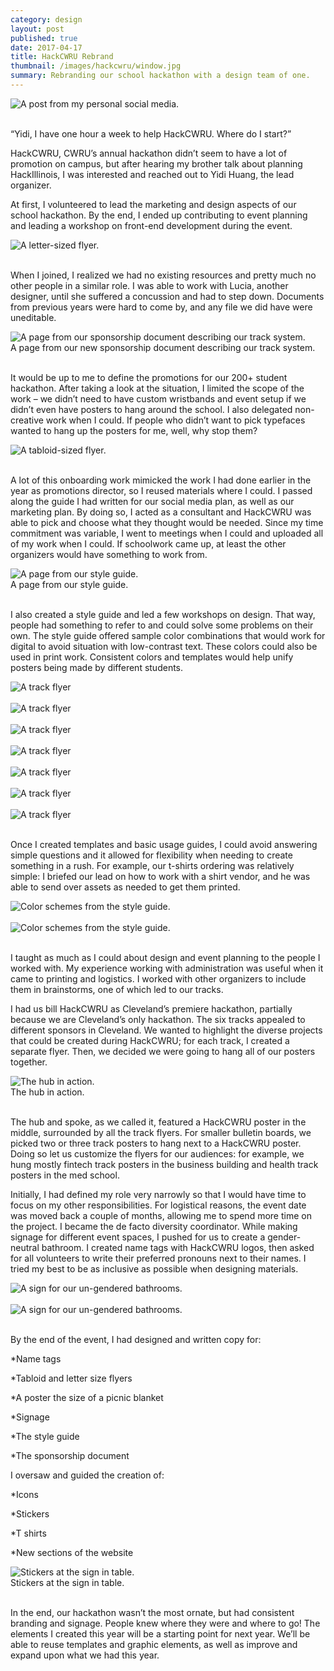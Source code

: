 ```yaml
---
category: design
layout: post
published: true
date: 2017-04-17
title: HackCWRU Rebrand
thumbnail: /images/hackcwru/window.jpg
summary: Rebranding our school hackathon with a design team of one.
---
```

<div class = "post-image">
<img alt ="A post from my personal social media." src= "/images/hackcwru/window.jpg"/> <br/>
</div>
<br/>

“Yidi, I have one hour a week to help HackCWRU. Where do I start?”

HackCWRU, CWRU’s annual hackathon didn’t seem to have a lot of promotion on campus, but after hearing my brother talk about planning HackIllinois, I was interested and reached out to Yidi Huang, the lead organizer.

At first, I volunteered to lead the marketing and design aspects of our school hackathon. By the end, I ended up contributing to event planning and leading a workshop on front-end development during the event.

<div class = "post-image">
<img alt ="A letter-sized flyer." src= "/images/hackcwru/hackCWRU-letter-flyer-3-6-03.png"/> <br/>
</div>
<br/>

When I joined, I realized we had no existing resources and pretty much no other people in a similar role. I was able to work with Lucia, another designer, until she suffered a concussion and had to step down. Documents from previous years were hard to come by, and any file we did have were uneditable.

<div class = "post-image">
<img alt ="A page from our sponsorship document describing our track system." src= "/images/hackcwru/tracks.PNG"/> <br/>
A page from our new sponsorship document describing our track system.
</div>
<br/>

It would be up to me to define the promotions for our 200+ student hackathon. After taking a look at the situation, I limited the scope of the work – we didn’t need to have custom wristbands and event setup if we didn’t even have posters to hang around the school. I also delegated non-creative work when I could. If people who didn’t want to pick typefaces wanted to hang up the posters for me, well, why stop them? 

<div class = "post-image">
<img alt ="A tabloid-sized flyer." src= "/images/hackcwru/hackcwru_spokes-hub-3-28-01.png"/> <br/>
</div>
<br/>

A lot of this onboarding work mimicked the work I had done earlier in the year as promotions director, so I reused materials where I could. I passed along the guide I had written for our social media plan, as well as our marketing plan. By doing so, I acted as a consultant and HackCWRU was able to pick and choose what they thought would be needed. Since my time commitment was variable, I went to meetings when I could and uploaded all of my work when I could. If schoolwork came up, at least the other organizers would have something to work from.

<div class = "post-image">
<img alt ="A page from our style guide." src= "/images/hackcwru/color3.PNG"/> <br/>
A page from our style guide.
</div>
<br/>

I also created a style guide and led a few workshops on design. That way, people had something to refer to and could solve some problems on their own.  The style guide offered sample color combinations that would work for digital to avoid situation with low-contrast text. These colors could also be used in print work.   Consistent colors and templates would help unify posters being made by different students.

<div class = "post-image">
<img alt ="A track flyer" src= "/images/hackcwru/hackcwru_spokes-tracks_arts.png"/> <br/>
</div>
<br/>
<div class = "post-image">
<img alt ="A track flyer" src= "/images/hackcwru/hackcwru_spokes-tracks_health.png"/> <br/>
</div>
<br/>
<div class = "post-image">
<img alt ="A track flyer" src= "/images/hackcwru/hackcwru_spokes-tracks_maker.png"/> <br/>
</div>
<br/>
<div class = "post-image">
<img alt ="A track flyer" src= "/images/hackcwru/hackcwru_spokes-tracks_civic.png"/> <br/>
</div>
<br/>
<div class = "post-image">
<img alt ="A track flyer" src= "/images/hackcwru/hackcwru_spokes-tracks_fintech.png"/> <br/>
</div>
<br/>
<div class = "post-image">
<img alt ="A track flyer" src= "/images/hackcwru/hackcwru_spokes-tracks_os.png"/> <br/>
</div>
<br/>
<div class = "post-image">
<img alt ="A track flyer" src= "/images/hackcwru/hackcwru_spokes-tracks_arts.png"/> <br/>
</div>
<br/>

Once I created templates and basic usage guides, I could avoid answering simple questions and it allowed for flexibility when needing to create something in a rush. For example, our t-shirts ordering was relatively simple: I briefed our lead on how to work with a shirt vendor, and he was able to send over assets as needed to get them printed. 

<div class = "post-image">
<img alt ="Color schemes from the style guide." src= "/images/hackcwru/color1.PNG"/> <br/>
</div>
<br/>
<div class = "post-image">
<img alt ="Color schemes from the style guide." src= "/images/hackcwru/color2.PNG"/> <br/>
</div>
<br/>

I taught as much as I could about design and event planning to the people I worked with. My experience working with administration was useful when it came to printing and logistics. I worked with other organizers to include them in brainstorms, one of which led to our tracks.

I had us bill HackCWRU as Cleveland’s premiere hackathon, partially because we are Cleveland’s only hackathon. The six tracks appealed to different sponsors in Cleveland. We wanted to highlight the diverse projects that could be created during HackCWRU; for each track, I created a separate flyer. Then, we decided we were going to hang all of our posters together.

<div class = "post-image">
<img alt ="The hub in action." src= "/images/hackcwru/hub.jpg"/> <br/>
The hub in action.
</div>
<br/>

The hub and spoke, as we called it, featured a HackCWRU poster in the middle, surrounded by all the track flyers. For smaller bulletin boards, we picked two or three track posters to hang next to a HackCWRU poster. Doing so let us customize the flyers for our audiences: for example, we hung mostly fintech track posters in the business building and health track posters in the med school.

Initially, I had defined my role very narrowly so that I would have time to focus on my other responsibilities. For logistical reasons, the event date was moved back a couple of months, allowing me to spend more time on the project. I became the de facto diversity coordinator. While making signage for different event spaces, I pushed for us to create a gender-neutral bathroom. I created name tags with HackCWRU logos, then asked for all volunteers to write their preferred pronouns next to their names. I tried my best to be as inclusive as possible when designing materials.

<div class = "post-image">
<img alt ="A sign for our un-gendered bathrooms." src= "/images/hackcwru/bathroom-01.png"/> <br/>
</div>
<br/>

<div class = "post-image">
<img alt ="A sign for our un-gendered bathrooms." src= "/images/hackcwru/bathroom-02.png"/> <br/>
</div>
<br/>

By the end of the event, I had designed and written copy for:

*Name tags

*Tabloid and letter size flyers

*A poster the size of a picnic blanket

*Signage

*The style guide

*The sponsorship document


I oversaw and guided the creation of: 

*Icons

*Stickers

*T shirts

*New sections of the website


<div class = "post-image">
<img alt ="Stickers at the sign in table." src= "/images/hackcwru/stickers.jpg"/> <br/>
Stickers at the sign in table.
</div>
<br/>

In the end, our hackathon wasn’t the most ornate, but had consistent branding and signage. People knew where they were and where to go! The elements I created this year will be a starting point for next year. We’ll be able to reuse templates and graphic elements, as well as improve and expand upon what we had this year.

